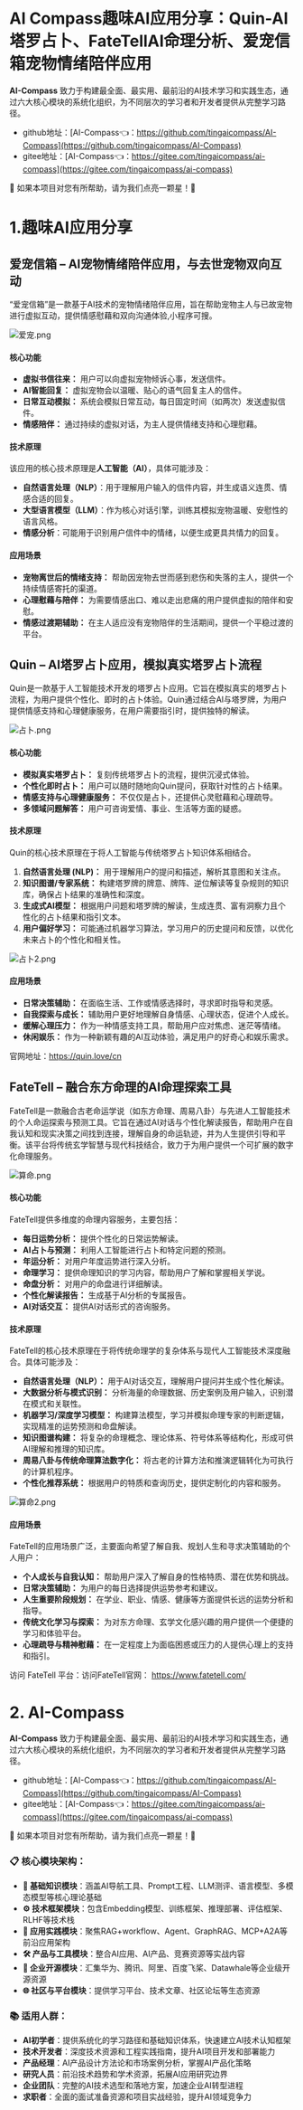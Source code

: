 #  AI Compass趣味AI应用分享：Quin-AI塔罗占卜、FateTellAI命理分析、爱宠信箱宠物情绪陪伴应用

**AI-Compass** 致力于构建最全面、最实用、最前沿的AI技术学习和实践生态，通过六大核心模块的系统化组织，为不同层次的学习者和开发者提供从完整学习路径。

* github地址：[AI-Compass👈：https://github.com/tingaicompass/AI-Compass](https://github.com/tingaicompass/AI-Compass)
* gitee地址：[AI-Compass👈：https://gitee.com/tingaicompass/ai-compass](https://gitee.com/tingaicompass/ai-compass)


🌟 如果本项目对您有所帮助，请为我们点亮一颗星！🌟

# 1.趣味AI应用分享

## 爱宠信箱 – AI宠物情绪陪伴应用，与去世宠物双向互动

“爱宠信箱”是一款基于AI技术的宠物情绪陪伴应用，旨在帮助宠物主人与已故宠物进行虚拟互动，提供情感慰藉和双向沟通体验,小程序可搜。

![爱宠.png](https://free.picui.cn/free/2025/08/06/6892c7316ecf0.png)

#### 核心功能
*   **虚拟书信往来：** 用户可以向虚拟宠物倾诉心事，发送信件。
*   **AI智能回复：** 虚拟宠物会以温暖、贴心的语气回复主人的信件。
*   **日常互动模拟：** 系统会模拟日常互动，每日固定时间（如两次）发送虚拟信件。
*   **情感陪伴：** 通过持续的虚拟对话，为主人提供情绪支持和心理慰藉。

#### 技术原理
该应用的核心技术原理是**人工智能（AI）**，具体可能涉及：
*   **自然语言处理（NLP）**：用于理解用户输入的信件内容，并生成语义连贯、情感合适的回复。
*   **大型语言模型（LLM）**：作为核心对话引擎，训练其模拟宠物温暖、安慰性的语言风格。
*   **情感分析**：可能用于识别用户信件中的情绪，以便生成更具共情力的回复。

#### 应用场景
*   **宠物离世后的情绪支持：** 帮助因宠物去世而感到悲伤和失落的主人，提供一个持续情感寄托的渠道。
*   **心理慰藉与陪伴：** 为需要情感出口、难以走出悲痛的用户提供虚拟的陪伴和安慰。
*   **情感过渡期辅助：** 在主人适应没有宠物陪伴的生活期间，提供一个平稳过渡的平台。


## Quin – AI塔罗占卜应用，模拟真实塔罗占卜流程

Quin是一款基于人工智能技术开发的塔罗占卜应用。它旨在模拟真实的塔罗占卜流程，为用户提供个性化、即时的占卜体验。Quin通过结合AI与塔罗牌，为用户提供情感支持和心理健康服务，在用户需要指引时，提供独特的解读。

![占卜.png](https://free.picui.cn/free/2025/08/06/6892c74c17dc6.png)

#### 核心功能
*   **模拟真实塔罗占卜：** 复刻传统塔罗占卜的流程，提供沉浸式体验。
*   **个性化即时占卜：** 用户可以随时随地向Quin提问，获取针对性的占卜结果。
*   **情感支持与心理健康服务：** 不仅仅是占卜，还提供心灵慰藉和心理疏导。
*   **多领域问题解答：** 用户可咨询爱情、事业、生活等方面的疑惑。

#### 技术原理
Quin的核心技术原理在于将人工智能与传统塔罗占卜知识体系相结合。
1.  **自然语言处理 (NLP)：** 用于理解用户的提问和描述，解析其意图和关注点。
2.  **知识图谱/专家系统：** 构建塔罗牌的牌意、牌阵、逆位解读等复杂规则的知识库，确保占卜结果的准确性和深度。
3.  **生成式AI模型：** 根据用户问题和塔罗牌的解读，生成连贯、富有洞察力且个性化的占卜结果和指引文本。
4.  **用户偏好学习：** 可能通过机器学习算法，学习用户的历史提问和反馈，以优化未来占卜的个性化和相关性。

![占卜2.png](https://free.picui.cn/free/2025/08/06/6892c9dfb720e.png)

#### 应用场景
*   **日常决策辅助：** 在面临生活、工作或情感选择时，寻求即时指导和灵感。
*   **自我探索与成长：** 辅助用户更好地理解自身情感、心理状态，促进个人成长。
*   **缓解心理压力：** 作为一种情感支持工具，帮助用户应对焦虑、迷茫等情绪。
*   **休闲娱乐：** 作为一种新颖有趣的AI互动体验，满足用户的好奇心和娱乐需求。


官网地址：https://quin.love/cn


## FateTell – 融合东方命理的AI命理探索工具

FateTell是一款融合古老命运学说（如东方命理、周易八卦）与先进人工智能技术的个人命运探索与预测工具。它旨在通过AI对话与个性化解读报告，帮助用户在自我认知和现实决策之间找到连接，理解自身的命运轨迹，并为人生提供引导和平衡。该平台将传统玄学智慧与现代科技结合，致力于为用户提供一个可扩展的数字化命理服务。

![算命.png](https://free.picui.cn/free/2025/08/06/6892c7331d239.png)

#### 核心功能
FateTell提供多维度的命理内容服务，主要包括：
*   **每日运势分析：** 提供个性化的日常运势解读。
*   **AI占卜与预测：** 利用人工智能进行占卜和特定问题的预测。
*   **年运分析：** 对用户年度运势进行深入分析。
*   **命理学习：** 提供命理知识的学习内容，帮助用户了解和掌握相关学说。
*   **命盘分析：** 对用户的命盘进行详细解读。
*   **个性化解读报告：** 生成基于AI分析的专属报告。
*   **AI对话交互：** 提供AI对话形式的咨询服务。

#### 技术原理
FateTell的核心技术原理在于将传统命理学的复杂体系与现代人工智能技术深度融合。具体可能涉及：
*   **自然语言处理（NLP）：** 用于AI对话交互，理解用户提问并生成个性化解读。
*   **大数据分析与模式识别：** 分析海量的命理数据、历史案例及用户输入，识别潜在模式和关联性。
*   **机器学习/深度学习模型：** 构建算法模型，学习并模拟命理专家的判断逻辑，实现精准的运势预测和命盘解读。
*   **知识图谱构建：** 将复杂的命理概念、理论体系、符号体系等结构化，形成可供AI理解和推理的知识库。
*   **周易八卦与传统命理算法数字化：** 将古老的计算方法和推演逻辑转化为可执行的计算机程序。
*   **个性化推荐系统：** 根据用户的特质和查询历史，提供定制化的内容和服务。

![算命2.png](https://free.picui.cn/free/2025/08/06/6892c9d75985f.png)

#### 应用场景
FateTell的应用场景广泛，主要面向希望了解自我、规划人生和寻求决策辅助的个人用户：
*   **个人成长与自我认知：** 帮助用户深入了解自身的性格特质、潜在优势和挑战。
*   **日常决策辅助：** 为用户的每日选择提供运势参考和建议。
*   **人生重要阶段规划：** 在学业、职业、情感、健康等方面提供长远的运势分析和指导。
*   **传统文化学习与探索：** 为对东方命理、玄学文化感兴趣的用户提供一个便捷的学习和体验平台。
*   **心理疏导与精神慰藉：** 在一定程度上为面临困惑或压力的人提供心理上的支持和指引。

访问 FateTell 平台：访问FateTell官网： https://www.fatetell.com/ 


# 2. AI-Compass

**AI-Compass** 致力于构建最全面、最实用、最前沿的AI技术学习和实践生态，通过六大核心模块的系统化组织，为不同层次的学习者和开发者提供从完整学习路径。

* github地址：[AI-Compass👈：https://github.com/tingaicompass/AI-Compass](https://github.com/tingaicompass/AI-Compass)
* gitee地址：[AI-Compass👈：https://gitee.com/tingaicompass/ai-compass](https://gitee.com/tingaicompass/ai-compass)


🌟 如果本项目对您有所帮助，请为我们点亮一颗星！🌟


### 📋 核心模块架构：
- **🧠 基础知识模块**：涵盖AI导航工具、Prompt工程、LLM测评、语言模型、多模态模型等核心理论基础
- **⚙️ 技术框架模块**：包含Embedding模型、训练框架、推理部署、评估框架、RLHF等技术栈
- **🚀 应用实践模块**：聚焦RAG+workflow、Agent、GraphRAG、MCP+A2A等前沿应用架构
- **🛠️ 产品与工具模块**：整合AI应用、AI产品、竞赛资源等实战内容
- **🏢 企业开源模块**：汇集华为、腾讯、阿里、百度飞桨、Datawhale等企业级开源资源
- **🌐 社区与平台模块**：提供学习平台、技术文章、社区论坛等生态资源

### 📚 适用人群：
- **AI初学者**：提供系统化的学习路径和基础知识体系，快速建立AI技术认知框架
- **技术开发者**：深度技术资源和工程实践指南，提升AI项目开发和部署能力
- **产品经理**：AI产品设计方法论和市场案例分析，掌握AI产品化策略
- **研究人员**：前沿技术趋势和学术资源，拓展AI应用研究边界
- **企业团队**：完整的AI技术选型和落地方案，加速企业AI转型进程
- **求职者**：全面的面试准备资源和项目实战经验，提升AI领域竞争力